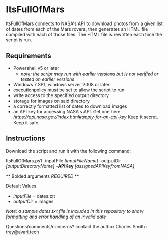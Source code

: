 # ItsFullOfMars

ItsFullOfMars connects to NASA's API to download photos from a given list of dates from each of the Mars rovers,
then generates an HTML file compiled with each of those files. The HTML file is rewritten each time the script is run.

## Requirements

  - Powershell v5 or later
    - _note: the script may run with earlier versions but is not verified or tested on earlier versions_
  - Windows 7 SP1, windows server 2008 or later
  - executionpolicy must be set to allow the script to run
  - write access to the specified output directory
  - storage for images on said directory
  - a correctly formatted list of dates to download images
  - an API key for accessing NASA's API. Get one here: _https://api.nasa.gov/index.html#apply-for-an-api-key_ Keep it secret. Keep it safe.


## Instructions

Download the script and run it with the following command:

ItsFullOfMars.ps1 -inputFile _[inputFileName]_ -outputDir _[outputDirectoryName]_ -**APIKey** _[assignedAPIKeyfromNASA]_

** Bolded arguments _REQUIRED_ **

Default Values
  - _inputFile_ = dates.txt
  - _outputDir_ = images


_Note: a sample dates.txt file is included in this repository to show formatting and error handling of an invalid date_

Questions/comments/concerns? contact the author Charles Smith : trey@avari.tech
